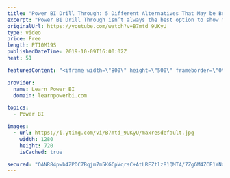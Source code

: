 ```yaml
---
title: "Power BI Drill Through: 5 Different Alternatives That May be Better For You!"
excerpt: "Power BI Drill Through isn’t always the best option to show more detail. There are alternatives that may work better for you. We cover the top 5:  1️⃣ Cross Filter 2️⃣️ Tooltips & Report Page Tooltips 3️⃣ Dynamic Link to External Report 4️⃣ Dynamic Link to Power BI Report 5️⃣️ Using Bookmarks 👉 Catch"
originalUrl: https://youtube.com/watch?v=B7mtd_9UKyU
type: video
price: Free
length: PT10M19S
publishedDateTime: 2019-10-09T16:00:02Z
heat: 51

featuredContent: "<iframe width=\"800\" height=\"500\" frameborder=\"0\" src=\"https://www.youtube.com/embed/B7mtd_9UKyU\" allow=\"accelerometer; autoplay; encrypted-media; gyroscope; picture-in-picture\" allowfullscreen></iframe>"

provider:
  name: Learn Power BI
  domain: learnpowerbi.com

topics:
  - Power BI

images:
  - url: https://i.ytimg.com/vi/B7mtd_9UKyU/maxresdefault.jpg
    width: 1280
    height: 720
    isCached: true

secured: "OANR84pwb4ZPDC7Bqjm7m5KGCpVqrsC+AtLREZtlz81QMT4/7ZgGM4ZCF1YNoE/cn2T5+C2L2dQazJsUEw/wILhHIw1jPpnJhpUaApz+2EpfknjZBQHe7Vzz/0XXsp7X2CJDcvD0WN7ooXFD4Sv0tjcDrh4LdfIyJgzGTDNFd68JkyMCcupMC1hyRZHsrbt/wEHA8A/rnNjMledMTaxmfdv9sfHkfQm20mwFC3TuKPMeOypnDPxRxabs6t2E7hqgEJWS7AB6wrO1pkScKUj4qcdFhx1KYy08xg1anDyB1vAq5iUJZ9NeTR//Lci9SOaKoKbyZ8+80ILfdfSJkPL73b4eumVm/fmB97AFTKPNwsGhuo9q173QzpIlIb9M76JFjKNzGKpD6tyajR4GjelqdXaJeTnWoC12Ie108EOhnqw=;/Fx52ANzOJ2ctlKnDAUwgw=="
---
```


